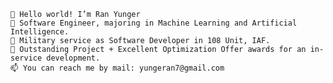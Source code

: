     👋 Hello world! I’m Ran Yunger
    👀 Software Engineer, majoring in Machine Learning and Artificial Intelligence. 
    🌱 Military service as Software Developer in 108 Unit, IAF.
    💞️ Outstanding Project + Excellent Optimization Offer awards for an in-service development.
    📫 You can reach me by mail: yungeran7@gmail.com

